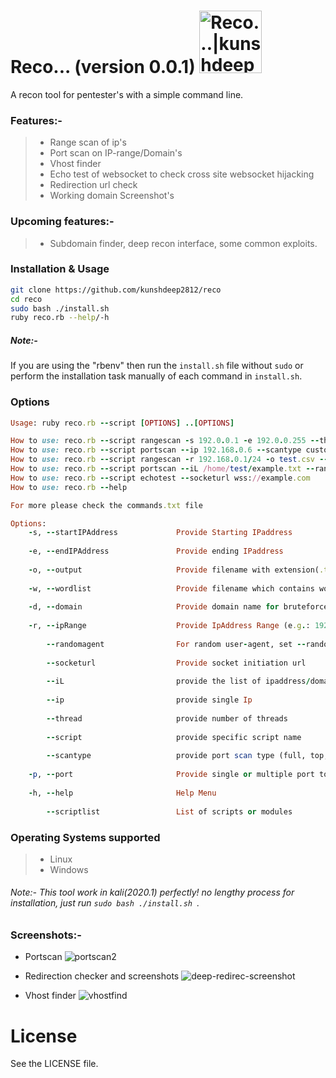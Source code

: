 # Reco... (version 0.0.1)  <a href="https://kunshdeep.com"><img src="https://user-images.githubusercontent.com/40362096/78559302-ca3dcd80-7831-11ea-91e4-7161c644d0ef.png" width=100px alt="Reco...|kunshdeep"></a>
A recon tool for pentester's with a simple command line.
### Features:-
  > - Range scan of ip's
  > - Port scan on IP-range/Domain's
  > - Vhost finder
  > - Echo test of websocket to check cross site websocket hijacking
  > - Redirection url check
  > - Working domain Screenshot's
### Upcoming features:-
> - Subdomain finder, deep recon interface, some common exploits.
### Installation & Usage
```sh
git clone https://github.com/kunshdeep2812/reco
cd reco
sudo bash ./install.sh
ruby reco.rb --help/-h
```
##### Note:- 
If you are using the "rbenv" then run the ```install.sh``` file without ```sudo``` or perform the installation task manually of each command in ```install.sh```.

### Options
```ruby
Usage: ruby reco.rb --script [OPTIONS] ..[OPTIONS]

How to use: reco.rb --script rangescan -s 192.0.0.1 -e 192.0.0.255 --thread 10
How to use: reco.rb --script portscan --ip 192.168.0.6 --scantype custom -p 80,443,23 --thread 40
How to use: reco.rb --script rangescan -r 192.168.0.1/24 -o test.csv --thread 10
How to use: reco.rb --script portscan --iL /home/test/example.txt --randomagent true --thread 50 -o example.txt
How to use: reco.rb --script echotest --socketurl wss://example.com
How to use: reco.rb --help

For more please check the commands.txt file

Options: 
    -s, --startIPAddress             Provide Starting IPaddress
                                                                                                                                                                      
    -e, --endIPAddress               Provide ending IPaddress
                                                                                                                                                                      
    -o, --output                     Provide filename with extension(.txt)
                                                                                                                                                                      
    -w, --wordlist                   Provide filename which contains wordlist
                                                                                                                                                                      
    -d, --domain                     Provide domain name for bruteforce subdomain
                                                                                                                                                                      
    -r, --ipRange                    Provide IpAddress Range (e.g.: 192.0.168.1/24)
                                                                                                                                                                      
        --randomagent                For random user-agent, set --randomagent true
                                                                                                                                                                      
        --socketurl                  Provide socket initiation url
                                                                                                                                                                      
        --iL                         provide the list of ipaddress/domain-name file
                                                                                                                                                                      
        --ip                         provide single Ip
                                                                                                                                                                      
        --thread                     provide number of threads
                                                                                                                                                                      
        --script                     provide specific script name
                                                                                                                                                                      
        --scantype                   provide port scan type (full, top, custom)
                                                                                                                                                                      
    -p, --port                       Provide single or multiple port to scan
                                                                                                                                                                      
    -h, --help                       Help Menu
                                                                                                                                                                      
        --scriptlist                 List of scripts or modules

```
### Operating Systems supported
> - Linux
> - Windows
###### Note:- This tool work in kali(2020.1) perfectly! no lengthy process for installation, just run ```sudo bash ./install.sh ```.

### Screenshots:-

- Portscan
![portscan2](https://user-images.githubusercontent.com/40362096/78561734-de83c980-7835-11ea-91bc-10ea6554d671.png)

- Redirection checker and screenshots
![deep-redirec-screenshot](https://user-images.githubusercontent.com/40362096/78561985-3fab9d00-7836-11ea-8046-55d6ccfe415e.png)

- Vhost finder
![vhostfind](https://user-images.githubusercontent.com/40362096/78562330-cbbdc480-7836-11ea-8f5b-15863553eb90.png)

# License
See the LICENSE file.
